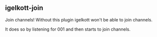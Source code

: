 igelkott-join
--------------

Join channels! Without this plugin igelkott won't be able to join channels.

It does so by listening for 001 and then starts to join channels.

